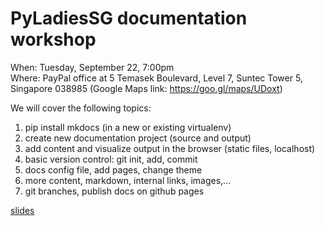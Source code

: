 # PyLadiesSG documentation workshop

When: Tuesday, September 22, 7:00pm  
Where: PayPal office at 5 Temasek Boulevard, Level 7, Suntec Tower 5, Singapore 038985
(Google Maps link: https://goo.gl/maps/UDoxt)

We will cover the following topics:

1. pip install mkdocs (in a new or existing virtualenv)
2. create new documentation project (source and output)
3. add content and visualize output in the browser (static files, localhost)
4. basic version control: git init, add, commit
5. docs config file, add pages, change theme
6. more content, markdown, internal links, images,...
7. git branches, publish docs on github pages

[slides](http://vanzaj.github.io/pyladies-mkdocs-workshop/)

